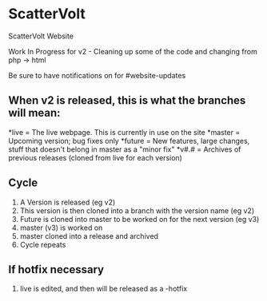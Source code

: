 # ScatterVolt
ScatterVolt Website


Work In Progress for v2 - Cleaning up some of the code and changing from php -> html

Be sure to have notifications on for #website-updates


## When v2 is released, this is what the branches will mean:

*live = The live webpage. This is currently in use on the site
*master = Upcoming version; bug fixes only
*future = New features, large changes, stuff that doesn't belong in master as a "minor fix"
*v#.# = Archives of previous releases (cloned from live for each version)

## Cycle

1. A Version is released (eg v2)
2. This version is then cloned into a branch with the version name (eg v2)
3. Future is cloned into master to be worked on for the next version (eg v3)
4. master (v3) is worked on
5. master cloned into a release and archived
6. Cycle repeats

## If hotfix necessary

1. live is edited, and then will be released as a -hotfix
